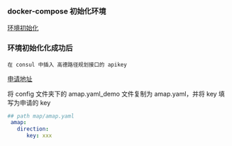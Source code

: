 ### docker-compose 初始化环境
   [环境初始化](docker-compose-deploy/docker-compose.yaml)
   

### 环境初始化化成功后
    在 consul 中插入 高德路径规划接口的 apikey 
   [申请地址](https://console.amap.com/dev/key/app)

将 config 文件夹下的 amap.yaml_demo  文件复制为 amap.yaml，并将 key 填写为申请的 key
```Yaml
## path map/amap.yaml
 amap:
   direction:
      key: xxx
```